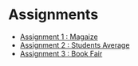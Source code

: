 <h1>Assignments</h1>
      <ul>
        <li>
          <a href="ITI_ASS_1/"> Assignment 1 : Magaize </a>
        </li>
        <li>
          <a href="ITI_ASS_2/"> Assignment 2 : Students Average</a>
        </li>
        <li>
          <a href="ITI_ASS_3/"> Assignment 3 : Book Fair</a>
        </li>
      </ul>

